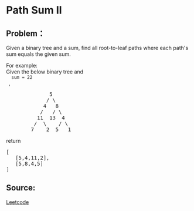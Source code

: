 # Path Sum II

## Problem：

<div class="question-content">
 <p>
 </p>
 <p>
  Given a binary tree and a sum, find all root-to-leaf paths where each path's sum equals the given sum.
 </p>
 For example:
 <br/>
 Given the below binary tree and
 <code>
  sum = 22
 </code>
 ,
 <pre>
              5
             / \
            4   8
           /   / \
          11  13  4
         /  \    / \
        7    2  5   1
</pre>
 <p>
  return
  <br/>
 </p>
 <pre>
[
   [5,4,11,2],
   [5,8,4,5]
]
</pre>
</div>


## Source:
[Leetcode](https://leetcode.com/problems/path-sum-ii/)
